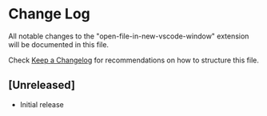 # Change Log

All notable changes to the "open-file-in-new-vscode-window" extension will be documented in this file.

Check [Keep a Changelog](http://keepachangelog.com/) for recommendations on how to structure this file.

## [Unreleased]

- Initial release